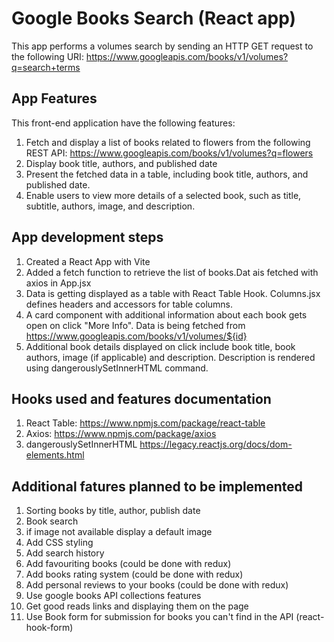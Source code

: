 # Google Books Search (React app)

This app performs a volumes search by sending an HTTP GET request to the following URI:
https://www.googleapis.com/books/v1/volumes?q=search+terms


## App Features
This front-end application have the following features:
1. Fetch and display a list of books related to flowers from the following REST API: https://www.googleapis.com/books/v1/volumes?q=flowers
2. Display book title, authors, and published date 
3. Present the fetched data in a table, including book title, authors, and published date.
4. Enable users to view more details of a selected book, such as title, subtitle, authors, image, and description.

## App development steps
1. Created a React App with Vite 
2. Added a fetch function to retrieve the list of books.Dat ais fetched with axios in App.jsx
3. Data is getting displayed as a table with React Table Hook. Columns.jsx defines headers and accessors for table columns. 
4. A card component with additional information about each book gets open on click "More Info". Data is being fetched from https://www.googleapis.com/books/v1/volumes/${id}
5. Additional book details displayed on click include book title, book authors, image (if applicable) and description. Description is rendered using dangerouslySetInnerHTML command.

## Hooks used and features documentation
1. React Table: https://www.npmjs.com/package/react-table
2. Axios: https://www.npmjs.com/package/axios
3. dangerouslySetInnerHTML https://legacy.reactjs.org/docs/dom-elements.html

## Additional fatures planned to be implemented
1. Sorting books by title, author, publish date
2. Book search
3. if image not available display a default image
4. Add CSS styling
5. Add search history
6. Add favouriting books (could be done with redux)
7. Add books rating system (could be done with redux)
8. Add personal reviews to your books (could be done with redux)
9. Use google books API collections features
10. Get good reads links and displaying them on the page
11. Use Book form for submission for books you can't find in the API (react-hook-form)
